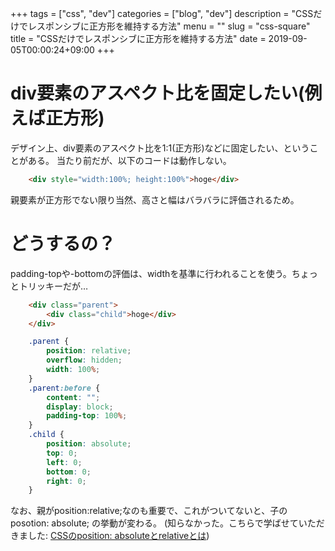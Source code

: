 +++
tags = ["css", "dev"]
categories = ["blog", "dev"]
description = "CSSだけでレスポンシブに正方形を維持する方法"
menu = ""
slug = "css-square"
title = "CSSだけでレスポンシブに正方形を維持する方法"
date = 2019-09-05T00:00:24+09:00
+++

# div要素のアスペクト比を固定したい(例えば正方形)
デザイン上、div要素のアスペクト比を1:1(正方形)などに固定したい、ということがある。
当たり前だが、以下のコードは動作しない。
```html
    <div style="width:100%; height:100%">hoge</div>
```
親要素が正方形でない限り当然、高さと幅はバラバラに評価されるため。

# どうするの？
padding-topや-bottomの評価は、widthを基準に行われることを使う。ちょっとトリッキーだが…

```html
    <div class="parent">
        <div class="child">hoge</div>
    </div>
```
```css
    .parent {
        position: relative;
        overflow: hidden;
        width: 100%;
    }
    .parent:before {
        content: "";
        display: block;
        padding-top: 100%;
    }
    .child {
        position: absolute;
        top: 0;
        left: 0;
        bottom: 0;
        right: 0;
    }
```

なお、親がposition:relative;なのも重要で、これがついてないと、子の posotion: absolute; の挙動が変わる。
(知らなかった。こちらで学ばせていただきました: [CSSのposition: absoluteとrelativeとは](https://uxmilk.jp/63409))



